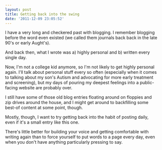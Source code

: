 ```yaml
---
layout: post
title: Getting back into the swing
date: '2011-12-09 23:05:52'
---
```


I have a very long and checkered past with blogging. I remember blogging before the word even existed (we called them journals back back in the late 90's or early Aught's).

And back then, what I wrote was a) highly personal and b) written every single day.

Now, I'm not a college kid anymore, so I'm not likely to get highly personal again. I'll talk about personal stuff every so often (especially when it comes to talking about my son's Autism and advocating for more early treatment and screening), but my days of pouring my deepest feelings into a public-facing website are probably over.

I still have some of those old blog entries floating around on floppies and zip drives around the house, and I might get around to backfilling some best-of content at some point, though.

Mostly, though, I want to try getting back into the habit of posting daily, even if it's a small entry like this one.

There's little better for building your voice and getting comfortable with writing again than to force yourself to put words to a page every day, even when you don't have anything particularly pressing to say.